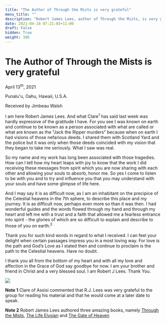 ```yaml
---
title: "The Author of Through the Mists is very grateful"
menu_title: ""
description: "Robert James Lees, author of Through the Mists, is very grateful"
date: 2021-04-18 07:21:03+11:00
draft: False
hidden: True
weight: 386
---
```

# The Author of Through the Mists is very grateful

April 13<sup>th</sup>, 2021

Punalu'u, Oahu, Hawaii, U.S.A.

Received by Jimbeau Walsh   



I am here Robert James Lees. And what Clare<sup>1</sup> has said last week was hardly expressive of the gratitude I have. For you see I was known on earth and continue to be known as a person associated with what are called or what are known as the "Jack the Ripper murders" because when on earth I had visions of those nefarious deeds. I shared them with Scotland Yard and the police but it was only when those deeds coincided with my vision that they began to take me seriously. What I saw was real. 

So my name and my work has long been associated with those tragedies. How can I tell how my heart leaps with joy to know that the work I did receiving these messages from spirit which you are now sharing with each other and allowing your souls to absorb, honor me. So yes I come to listen to be with you and to try and influence you that you may understand with your souls and have some glimpse of life here. 

And I may say it is as difficult now, as I am an inhabitant on the precipice of the Celestial heavens in the 7th sphere, to describe this place and my journey. It is as difficult now, perhaps even more so than it was then. I had wonderful guides and the words flowed through my hand and through my heart and left me with a trust and a faith that allowed me a fearless entrance into spirit - the glories of which are so difficult to explain and describe to those of you on earth.<sup>2</sup>

Thank you for such kind words in regard to what I received. I can feel your delight when certain passages impress you in a most loving way. For love is the path and God’s Love as I stated then and continue to proclaim is the path to the Celestial heavens. Have no doubt. 

I thank you all from the bottom of my heart and with all my love and affection in the Grace of God say goodbye for now. I am your brother and friend in Christ and a very blessed soul. I am Robert J Lees. Thank You.

![](/media/rjlees.jpg) 

**Note 1** Clare of Assisi commented that R.J. Lees was very grateful to the group for reading his material and that he would come at a later date to speak.

**Note 2** Robert James Lees authored three amazing books, namely [Through the Mists](https://new-birth.net/other-stuff/books-we-love/books-on-life-after-death/#mists), [The Life Elysian](https://new-birth.net/other-stuff/books-we-love/books-on-life-after-death/#elysian) and [The Gate of Heaven](https://new-birth.net/other-stuff/books-we-love/books-on-life-after-death/#gate)